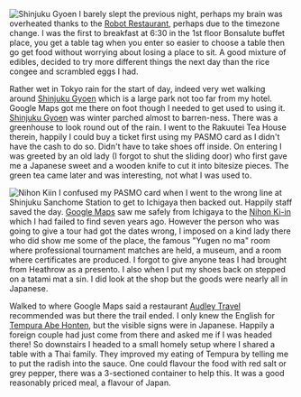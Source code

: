 ![Shinjuku Gyoen](IMG_0738.jpg)
I barely slept the previous night, perhaps my brain was overheated thanks to the
[Robot Restaurant](https://shinjuku-robot.com/sp/),
perhaps due to the timezone change. I was the first to breakfast at 6:30
in the 1st floor Bonsalute buffet place, you get a table tag when you enter so easier to
choose a table then go get food without worrying about losing a place to sit.
A good mixture of edibles, decided to try more different
things the next day than the rice congee and scrambled eggs I had.

Rather wet in Tokyo rain for the start of day, indeed very wet walking around
[Shinjuku Gyoen](https://www.env.go.jp/garden/shinjukugyoen/english/)
which is a large park not too far from my hotel.
Google Maps got me there on foot though I needed to
get used to using it. [Shinjuku Gyoen](https://www.env.go.jp/garden/shinjukugyoen/english/) was winter parched almost to barren-ness.
There was a greenhouse to look round out of the rain.
I went to the Rakuutei Tea House therein, happily I could buy a ticket first using my
PASMO card as I didn't have the cash to do so. Didn't have to take shoes off inside.
On entering I was greeted by an old lady (I forgot to shut the sliding door) who first
gave me a Japanese sweet and a wooden knife to cut it into bitesize pieces. The green tea came
later and was interesting, not what I was used to.

![Nihon Kiin](IMG_0764.jpg)
I confused my PASMO card when I went to the wrong line at Shinjuku Sanchome Station to
get to Ichigaya then backed out. Happily staff saved the day. [Google Maps](https://www.google.com/maps) saw me
safely from Ichigaya to the
[Nihon Ki-in](https://www.nihonkiin.or.jp/english/) which I had failed to find seven years ago. However the person who
was going to give a tour had got the dates wrong, I imposed on a kind lady there who did
show me some of the place, the famous "Yugen no ma" room where professional tournament
matches are held, a museum, and a room
where certificates are produced. I forgot to give anyone teas I had brought from Heathrow
as a presento. I also when I put my shoes back on stepped on a tatami mat a
sin. I did look at the shop but the goods were nearly all in Japanese.

Walked to where Google Maps said a restaurant [Audley Travel](https://www.audleytravel.com/) recommended was but there the
trail ended. I only knew the English for [Tempura Abe Honten](https://tempura-abe-ginza.gorp.jp/),
but the visible signs were
in Japanese. Happily a foreign couple had just come from there and asked me if I was
headed there! So downstairs I headed to a small homely setup where I shared a table
with a Thai family. They improved my eating of Tempura by telling me to put the radish
into the sauce. One could flavour the food with red salt or grey pepper, there was a
3-sectioned container to help this. It was a good reasonably priced meal, a flavour of Japan.
